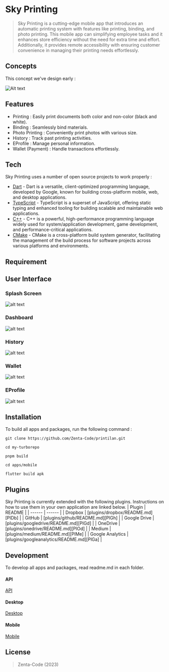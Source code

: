 # Sky Printing
> Sky Printing is a cutting-edge mobile app that introduces an automatic printing system with features like printing, binding, and photo printing. This mobile app can simplifying employee tasks and it enhances store efficiency without the need for extra time and effort. Additionally, it provides remote accessibility with ensuring customer convenience in managing their printing needs effortlessly.


## Concepts
This concept we've design early :

![Alt text](https://raw.githubusercontent.com/Zenta-Code/sky_printing/dc5499dfc3426b2e39b4501d9a05bda69157d479/images/base-concepts.svg "Base Concepts")


## Features
- Printing : Easily print documents both color and non-color (black and white).
- Binding : Seamlessly bind materials.
- Photo Printing : Conveniently print photos with various size.
- History : Track past printing activities.
- EProfile : Manage personal information.
- Wallet (Payment) : Handle transactions effortlessly.


## Tech
Sky Printing uses a number of open source projects to work properly :
- [Dart](https://dart.dev/get-dart/) - Dart is a versatile, client-optimized programming language, developed by Google, known for building cross-platform mobile, web, and desktop applications.
- [TypeScript](https://www.npmjs.com/package/typescript) - TypeScript is a superset of JavaScript, offering static typing and enhanced tooling for building scalable and maintainable web applications.
- [C++](https://code.visualstudio.com/docs/languages/cpp) - C++ is a powerful, high-performance programming language widely used for system/application development, game development, and performance-critical applications.
- [CMake](https://cmake.org/cmake/help/latest/guide/tutorial/Installing%20and%20Testing.html) - CMake is a cross-platform build system generator, facilitating the management of the build process for software projects across various platforms and environments.


## Requirement


## User Interface
### Splash Screen
![alt text](?raw=true)
### Dashboard
![alt text](?raw=true)
### History
![alt text](?raw=true)
### Wallet
![alt text](?raw=true)
### EProfile
![alt text](?raw=true)


## Installation
To build all apps and packages, run the following command :
```
git clone https://github.com/Zenta-Code/printilan.git
```
```
cd my-turborepo
```
```
pnpm build
```
```
cd apps/mobile
```
```
flutter build apk
```


## Plugins
Sky Printing is currently extended with the following plugins. Instructions on how to use them in your own application are linked below.
| Plugin | README |
| ------ | ------ |
| Dropbox | [plugins/dropbox/README.md][PlDb] |
| GitHub | [plugins/github/README.md][PlGh] |
| Google Drive | [plugins/googledrive/README.md][PlGd] |
| OneDrive | [plugins/onedrive/README.md][PlOd] |
| Medium | [plugins/medium/README.md][PlMe] |
| Google Analytics | [plugins/googleanalytics/README.md][PlGa] |


## Development
To develop all apps and packages, read readme.md in each folder.
#### API

[API](https://github.com/Zenta-Code/sky_printing/blob/main/apps/desktop/README.md)

#### Desktop

[Desktop](https://github.com/Zenta-Code/sky_printing/blob/main/apps/desktop/README.md)

#### Mobile

[Mobile](https://github.com/Zenta-Code/sky_printing/blob/main/apps/mobile/README.md)


## License
> Zenta-Code (2023)

